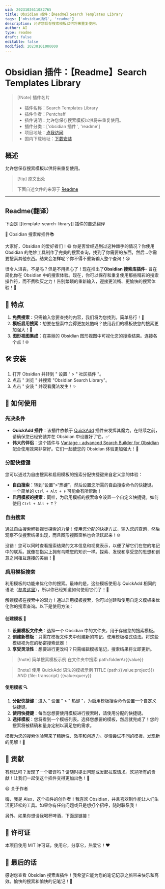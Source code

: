 ```yaml
---
uid: 2023102611082765
title: Obsidian 插件：【Readme】Search Templates Library
tags: ['obsidian插件', 'readme']
description: 允许您保存搜索模板以供将来重复使用。
author: AI
type: readme
draft: false
editable: false
modified: 20230101000000
---
```


# Obsidian 插件：【Readme】Search Templates Library

> [!Note] 插件名片
> - 插件名称：Search Templates Library
> - 插件作者：Pentchaff
> - 插件说明：允许您保存搜索模板以供将来重复使用。
> - 插件分类：['obsidian 插件 ', 'readme']
> - 项目地址：[点我访问](https://github.com/Pentchaff/obsidian-search-library)
> - 国内下载地址：[下载安装](https://pkmer.cn/products/plugin/pluginMarket/?template-search-library)

## 概述

允许您保存搜索模板以供将来重复使用。

> [!tip] 原文出处
>
>下面自述文件的来源于 [Readme](https://ghproxy.net/https://raw.githubusercontent.com/Pentchaff/obsidian-search-library/main/README.md)

---

## Readme(翻译）

下面是 [[template-search-library]] 插件的自述翻译

🚀 Obsidian 搜索库插件📚

大家好，Obsidian 的爱好者们！😄 你是否曾经遇到过这种棘手的情况？你使用 Obsidian 的绝妙工具制作了完美的搜索查询，找到了你需要的东西，然后...你需要搜索其他东西。结果会怎样呢？你不得不重新输入整个查询！😫

很令人沮丧，不是吗？但是不用担心了！现在推出了**Obsidian 搜索库插件**- 旨在简化你在 Obsidian 中的搜索体验。现在，你可以保存和重复使用那些精彩的搜索操作符，而不费吹灰之力！告别繁琐的重新输入，迎接更流畅、更愉快的搜索体验！🎉

## 🌟 特点

1. **免费搜索**：只需输入您要查找的内容，我们将为您找到。简单易行！🥧
2. **模板启用搜索**：想要在搜索中变得更加炫酷吗？使用我们的模板使您的搜索更加强大！🎩
3. **图形视图集成**：在美丽的 Obsidian 图形视图中可视化您的搜索结果。连接各个点！🌐

## 🛠️ 安装

1. 打开 Obsidian 并转到 " 设置 " > " 社区插件 "。
2. 点击 " 浏览 " 并搜索 "Obsidian Search Library"。
3. 点击 " 安装 " 并观看魔法发生！✨

## 📝 如何使用

### 先决条件

- **QuickAdd 插件**：该插件依赖于 [QuickAdd](https://github.com/chhoumann/quickadd) 插件来发挥其魔力。在继续之前，请确保您已经安装并在 Obsidian 中设置好了它。✅
- **伟大的伴侣**：这个插件与 [Vantage - advanced Search Builder for Obsidian](https://github.com/ryanjamurphy/vantage-obsidian) 配合使用效果非常好。它们一起使您的 Obsidian 体验更加强大！🚀

### 分配快捷键

您可以通过为自由搜索和启用模板的搜索分配快捷键来自定义您的体验：

- **自由搜索**：转到“设置”>“热键”，然后设置您所需的自由搜索命令的快捷键。一个简单的 `Ctrl + Alt + F` 可能会有所帮助！
- **启用模板的搜索**：同样，为启用模板的搜索命令设置一个自定义快捷键。如何使用 `Ctrl + Alt + T`？

### 自由搜索

通过自由搜索解锁视觉探索的力量！使用您分配的快捷方式，输入您的查询，然后观察不仅搜索结果出现，而且图形视图窗格也会活跃起来！🌐

没错！您可以同时查看搜索结果的文本信息和视觉表示，以便了解它们在您的笔记中的联系。就像在指尖上拥有鸟瞰您的知识一样。探索、发现和享受您的思想和创意之间相互连接的美丽！🎨

### 启用模板搜索

利用模板的功能来优化你的搜索。最棒的是，这些模板使用与 QuickAdd 相同的语法（[参考这里](https://quickadd.obsidian.guide/docs/FormatSyntax)），所以你已经知道如何使用它们了！🎩

解锁模板在搜索中的潜力！通过启用模板搜索，你可以创建和使用自定义模板来优化你的搜索查询。以下是使用方法：

#### 创建模板 📝

1. **设置模板文件夹**：选择一个 Obsidian 中的文件夹，用于存储您的搜索模板。
2. **创建新模板**：只需在模板文件夹中创建新的笔记，使用模板格式语法。将这些模板视为您的秘密搜索武器！
3. **享受灵活性**：想要进行更改吗？只需编辑模板笔记，搜索结果将立即更新。

>[!note] 简单搜索模板示例
>在文件夹中搜索
>path:folderA/{{value}}

>[!note] 使用 QuickAdd 语法的模板示例
>TITLE
> (path:{{value:project}}) AND (file: transcript) {{value:query}}

#### 使用模板 🔍

1. **分配快捷键**：进入 " 设置 " > " 热键 "，为启用模板搜索命令设置一个自定义快捷键。
2. **使用快捷键**：每当您想要使用模板进行搜索时，请使用分配的快捷键。
3. **选择模板**：您将看到一个模板列表。选择您想要的模板，然后就完成了！您的搜索将被精确和量身定制以满足您的需求。

模板为您的搜索体验带来了精确性、效率和创造力。尽情尝试不同的模板，发现新的见解！🧩

## 🙏 贡献

有想法吗？发现了一个错误吗？请随时提出问题或发起拉取请求。欢迎所有的贡献！让我们一起使这个插件变得更加出色！🤝

😃 关于作者

嗨，我是 Alex，这个插件的创作者！我喜欢 Obsidian，并且喜欢制作能让人们生活更轻松的工具。如果你有任何问题或只是想打个招呼，随时联系我！

另外，如果你想请我喝杯啤酒，下面是链接！

## 📜 许可证

本项目使用 MIT 许可证。使用它，分享它，热爱它！❤️

## 🎉 最后的话

感谢您查看 Obsidian 搜索库插件！我希望它能为您的笔记记录之旅带来快乐和高效。愉快的搜索和愉快的记笔记！🎈
